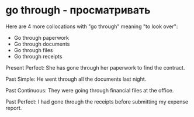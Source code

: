# go through - просматривать


Here are 4 more collocations with "go through" meaning "to look over":

- Go through paperwork
- Go through documents
- Go through files
- Go through receipts

Present Perfect:
She has gone through her paperwork to find the contract.

Past Simple:
He went through all the documents last night.

Past Continuous:
They were going through financial files at the office.

Past Perfect:
I had gone through the receipts before submitting my expense report.